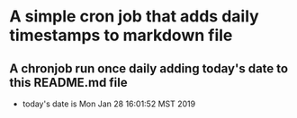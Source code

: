 A simple cron job that adds daily timestamps to markdown file
============================================================
## A chronjob run once daily adding today's date to this README.md file
* today's date is Mon Jan 28 16:01:52 MST 2019
